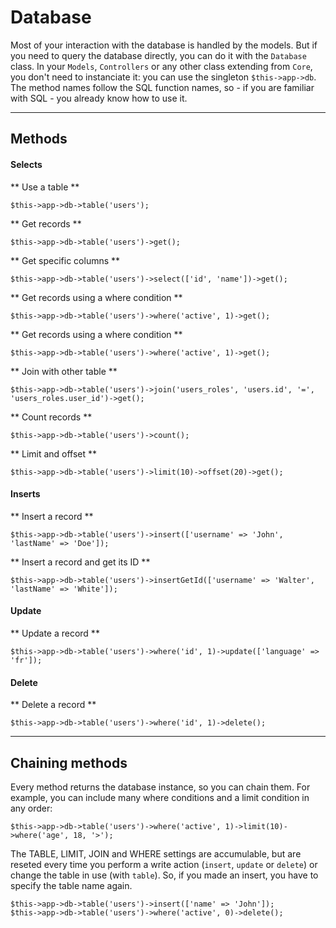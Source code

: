 # Database

Most of your interaction with the database is handled by the models. But if you need to query the database directly, you can do it with the `Database` class. In your `Models`, `Controllers` or any other class extending from `Core`, you don't need to instanciate it: you can use the singleton `$this->app->db`. The method names follow the SQL function names, so - if you are familiar with SQL - you already know how to use it.

---

## Methods

#### Selects

** Use a table **

```
$this->app->db->table('users');
```

** Get records **

```
$this->app->db->table('users')->get();
```

** Get specific columns **

```
$this->app->db->table('users')->select(['id', 'name'])->get();
```

** Get records using a where condition **

```
$this->app->db->table('users')->where('active', 1)->get();
```

** Get records using a where condition **

```
$this->app->db->table('users')->where('active', 1)->get();
```

** Join with other table **

```
$this->app->db->table('users')->join('users_roles', 'users.id', '=', 'users_roles.user_id')->get();
```

** Count records **

```
$this->app->db->table('users')->count();
```

** Limit and offset **

```
$this->app->db->table('users')->limit(10)->offset(20)->get();
```

#### Inserts

** Insert a record **

```
$this->app->db->table('users')->insert(['username' => 'John', 'lastName' => 'Doe']);
```

** Insert a record and get its ID **

```
$this->app->db->table('users')->insertGetId(['username' => 'Walter', 'lastName' => 'White']);
```

#### Update

** Update a record **

```
$this->app->db->table('users')->where('id', 1)->update(['language' => 'fr']);
```

#### Delete

** Delete a record **

```
$this->app->db->table('users')->where('id', 1)->delete();
```

---

## Chaining methods

Every method returns the database instance, so you can chain them. For example, you can include many where conditions and a limit condition in any order:

```
$this->app->db->table('users')->where('active', 1)->limit(10)->where('age', 18, '>');
```

The TABLE, LIMIT, JOIN and WHERE settings are accumulable, but are reseted every time you perform a write action (`insert`, `update` or `delete`) or change the table in use (with `table`). So, if you made an insert, you have to specify the table name again.

```
$this->app->db->table('users')->insert(['name' => 'John']);
$this->app->db->table('users')->where('active', 0)->delete();
```










